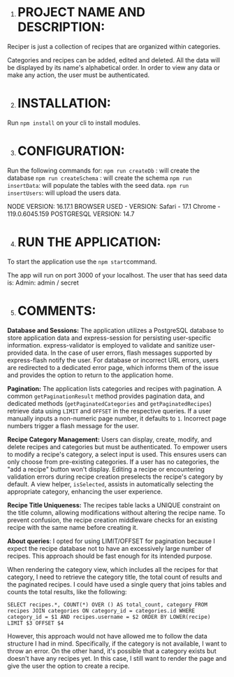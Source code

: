 1. # PROJECT NAME AND DESCRIPTION:
  Reciper is just a collection of recipes that are organized within categories.

  Categories and recipes can be added, edited and deleted.
  All the data will be displayed by its name's alphabetical order.
  In order to view any data or make any action, the user must be authenticated.
 

2. # INSTALLATION:
  Run `npm install` on your cli to install modules.

3. # CONFIGURATION:
  Run the following commands for:
    `npm run createDb` : will create the database
    `npm run createSchema` : will create the schema
    `npm run insertData`: will populate the tables with the seed data.
    `npm run insertUsers`: will upload the users data.

  NODE VERSION:
    16.17.1
  BROWSER USED - VERSION: 
    Safari - 17.1
    Chrome - 119.0.6045.159 
  POSTGRESQL VERSION:
    14.7

4. # RUN THE APPLICATION:
  To start the application use the `npm start`command.
  
  The app will run on port 3000 of your localhost.
  The user that has seed data is:
    Admin: admin / secret


5. # COMMENTS:

**Database and Sessions:**
The application utilizes a PostgreSQL database to store application data and express-session for persisting user-specific information. express-validator is employed to validate and sanitize user-provided data. In the case of user errors, flash messages supported by express-flash notify the user. For database or incorrect URL errors, users are redirected to a dedicated error page, which informs them of the issue and provides the option to return to the application home.

**Pagination:**
The application lists categories and recipes with pagination. A common `getPaginationResult` method provides pagination data, and dedicated methods (`getPaginatedCategories` and `getPaginatedRecipes`) retrieve data using `LIMIT` and `OFFSET` in the respective queries. If a user manually inputs a non-numeric page number, it defaults to `1`. Incorrect page numbers trigger a flash message for the user.

**Recipe Category Management:**
Users can display, create, modify, and delete recipes and categories but must be authenticated. To empower users to modify a recipe's category, a select input is used. This ensures users can only choose from pre-existing categories. If a user has no categories, the "add a recipe" button won't display. Editing a recipe or encountering validation errors during recipe creation preselects the recipe's category by default. A view helper, `isSelected`, assists in automatically selecting the appropriate category, enhancing the user experience.

**Recipe Title Uniqueness:**
The recipes table lacks a UNIQUE constraint on the title column, allowing modifications without altering the recipe name. To prevent confusion, the recipe creation middleware checks for an existing recipe with the same name before creating it.

**About queries**:
I opted for using LIMIT/OFFSET for pagination because I expect the recipe database not to have an excessively large number of recipes. This approach should be fast enough for its intended purpose.

When rendering the category view, which includes all the recipes for that category, I need to retrieve the category title, the total count of results and the paginated recipes. I could have used a single query that joins tables and counts the total results, like the following:

`SELECT recipes.*, COUNT(*) OVER () AS total_count, category
  FROM recipes
  JOIN categories ON category_id = categories.id
  WHERE category_id = $1 AND recipes.username = $2
  ORDER BY LOWER(recipe)
  LIMIT $3 OFFSET $4`

However, this approach would not have allowed me to follow the data structure I had in mind. Specifically, if the category is not available, I want to throw an error. On the other hand, it's possible that a category exists but doesn't have any recipes yet. In this case, I still want to render the page and give the user the option to create a recipe.